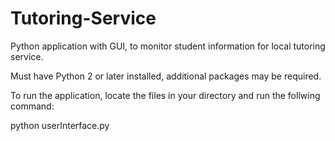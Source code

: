 # Tutoring-Service
Python application with GUI, to monitor student information for local tutoring service. 

Must have Python 2 or later installed, additional packages may be required.

To run the application, locate the files in your directory and run the follwing command:
  
  python userInterface.py
